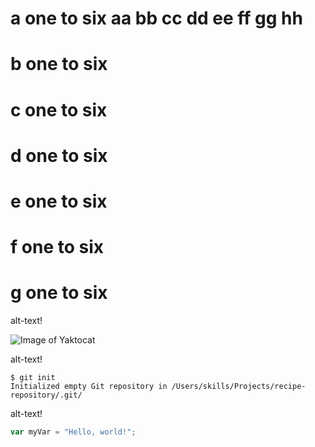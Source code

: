 # a one to six aa bb cc dd ee ff gg hh
# b one to six
# c one to six
# d one to six
# e one to six
# f one to six
# g one to six


alt-text!

![Image of Yaktocat](https://octodex.github.com/images/yaktocat.png)


alt-text!

```
$ git init
Initialized empty Git repository in /Users/skills/Projects/recipe-repository/.git/
```

alt-text!


``` javascript
var myVar = "Hello, world!";
```
